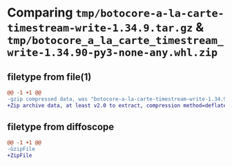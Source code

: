 # Comparing `tmp/botocore-a-la-carte-timestream-write-1.34.9.tar.gz` & `tmp/botocore_a_la_carte_timestream_write-1.34.90-py3-none-any.whl.zip`

## filetype from file(1)

```diff
@@ -1 +1 @@
-gzip compressed data, was "botocore-a-la-carte-timestream-write-1.34.9.tar", last modified: Thu Dec 28 01:07:03 2023, max compression
+Zip archive data, at least v2.0 to extract, compression method=deflate
```

## filetype from diffoscope

```diff
@@ -1 +1 @@
-GzipFile
+ZipFile
```


